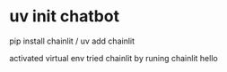 # uv init chatbot

pip install chainlit / uv add chainlit

activated virtual env
tried chainlit by runing chainlit hello